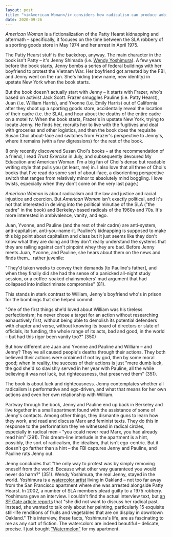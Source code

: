```yaml
---
layout: post
title: "<i>American Woman</i> considers how radicalism can produce ambivalence"
date: 2020-09-26
---
```


*American Woman* is a fictionalization of the Patty Hearst kidnapping and aftermath – specifically, it focuses on the time between the SLA robbery of a sporting goods store in May 1974 and her arrest in April 1975.

The Patty Hearst stuff is the backdrop, anyway. The main character in the book isn't Patty – it's Jenny Shimada (i.e. [Wendy Yoshimura](https://en.wikipedia.org/wiki/Wendy_Yoshimura)). A few years before the book starts, Jenny bombs a series of federal buildings with her boyfriend to protest the Vietnam War. Her boyfriend got arrested by the FBI, and Jenny went on the run. She's hiding (new name, new identity) in upstate New York when the book starts.

But the book doesn't actually start with Jenny – it starts with Frazer, who's based on activist Jack Scott. Frazer smuggles Pauline (i.e. Patty Hearst), Juan (i.e. William Harris), and Yvonne (i.e. Emily Harris) out of California after they shoot up a sporting goods store, accidentally reveal the location of their cadre (i.e. the SLA), and hear about the deaths of the entire cadre on a motel tv. When the book starts, Frazer's in upstate New York, trying to locate Jenny. He finds her, recruits her to live with the fugitives and deal with groceries and other logistics, and then the book does the requisite Susan Choi about-face and switches from Frazer's perspective to Jenny's, where it remains (with a few digressions) for the rest of the book.

(I only recently discovered Susan Choi's books – at the recommendation of a friend, I read *Trust Exercise* in July, and subsequently devoured My Education and American Woman. I'm a big fan of Choi's dense but readable writing style that pulls you (at least, me) in. I also love that all three of Choi's books that I've read do some sort of about-face, a disorienting perspective switch that ranges from relatively minor to absolutely mind boggling. I love twists, especially when they don't come on the very last page.)

*American Woman* is about radicalism and the law and justice and racial injustice and coercion. But *American Woman* isn't exactly political, and it's not that interested in delving into the political minutiae of the SLA ("the cadre" in the book) and Berkeley-based radicals of the 1960s and 70s. It's more interested in ambivalence, vanity, and ego.

Juan, Yvonne, and Pauline (and the rest of their cadre) are anti-system, anti-capitalism, anti-you-name-it. Pauline's kidnapping is supposed to make this big point about capitalism and class but it just seems like they don't know what they are doing and they don't really understand the systems that they are railing against can't pinpoint whey they are bad. Before Jenny meets Juan, Yvonne, and Pauline, she hears about them on the news and finds them… rather juvenile:

"They'd taken weeks to convey their demands [to Pauline's father], and when they finally did she had the sense of a panicked all-night study session, or a coffee-soaked chainsmokers' mad argument that had collapsed into indiscriminate compromise" (81).

This stands in stark contrast to William, Jenny's boyfriend who's in prison for the bombings that she helped commit:

"One of the first things she'd loved about William was his tireless perfectionism; he never chose a target for an action without researching exhaustively first, without being able to demolish its potential defenders with chapter and verse, without knowing its board of directors or slate of officials, its funding, the whole range of its acts, bad and good, in the world – but had this rigor been vanity too?" (350)

But how different are Juan and Yvonne and Pauline and William – and Jenny? They've all caused people's deaths through their actions. They both believed their actions were ordained if not by god, then by some moral good; when in reality, the success of their actions is just "mere dumb luck, the god she'd so slavishly served in her year with Pauline, all the while believing it was not luck, but righteousness, that preserved them" (351).

The book is about luck and righteousness. Jenny contemplates whether all radicalism is performative and ego-driven, and what that means for her own actions and even her own relationship with William.

Partway through the book, Jenny and Pauline end up back in Berkeley and live together in a small apartment found with the assistance of some of Jenny's contacts. Among other things, they dismantle guns to learn how they work, and read and discuss Marx and feminist texts. They do this in response to the performatism they've witnessed in radical circles, especially in radical men – "you could never read Marx, you had already read him" (291). This dream-line interlude in the apartment is a hint, possibly, the sort of radicalism, the idealism, that isn't ego-centric. But it doesn't go farther than a hint – the FBI captures Jenny and Pauline, and Pauline rats Jenny out.

Jenny concludes that "the only way to protest was by simply removing oneself from the world. Because what other way guaranteed you would never do harm?" (351). Wendy Yoshimura, the real Jenny, stayed in the world. Yoshimura is a [watercolor artist](http://www.wendyyoshimura.com/Gallery/index.html) living in Oakland – not too far away from the San Francisco apartment where she was arrested alongside Patty Hearst. In 2002, a number of SLA members plead guilty to a 1975 robbery. Yoshimura gave an interview. I couldn't find the actual interview text, but [an SF Gate article reports](https://www.sfgate.com/bayarea/article/SLA-s-Yoshimura-keeps-mum-while-ex-comrades-serve-2524852.php) that "she did not want to discuss her radical past. Instead, she wanted to talk only about her painting, particularly 15 exquisite still-life renditions of fruits and vegetables that are on display in downtown Oakland." This interview, these facts, Yoshimura's life, are as fascinating to me as any sort of fiction. The watercolors are indeed beautiful – delicate, precise. I just bought ["Watermelon"](http://www.wendyyoshimura.com/Gallery/target34.html) for my apartment.